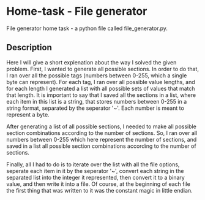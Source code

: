 # Home-task - File generator
File generator home task - a python file called file_generator.py.
## Description
<p>Here I will give a short explenation about the way I solved the given problem. First, I wanted to generate all possible sections. In order to do that, I ran over all the possible tags (numbers between 0-255, which a single byte can represent). For each tag, I ran over all possible value lengths, and for each length I generated a list with all possible sets of values that match that length. It is important to say that I saved all the sections in a list, where each item in this list is a string, that stores numbers between 0-255 in a string format, separated by the seperator '~'. Each number is meant to represent a byte.</p>
<p>After generating a list of all possible sections, I needed to make all possible section combinations according to the number of sections. So, I ran over all numbers between 0-255 which here represent the number of sections, and saved in a list all possible section combinations according to the number of sections.</p>
<p>Finally, all I had to do is to iterate over the list with all the file options, seperate each item in it by the seperator '~', convert each string in the separated list into the integer it represented, then convert it to a binary value, and then write it into a file. Of course, at the beginning of each file the first thing that was written to it was the constant magic in little endian.</p>
